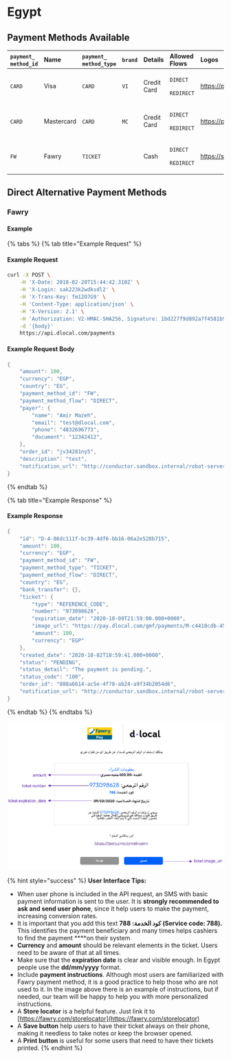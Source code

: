 # Egypt

## Payment Methods Available 

<table>
  <thead>
    <tr>
      <th style="text-align:left"><code>payment_<br />method_id</code>
      </th>
      <th style="text-align:left"><b>Name</b>
      </th>
      <th style="text-align:left"><code>payment_</code>
        <br /><code>method_type</code>
      </th>
      <th style="text-align:left"><code>brand</code>
      </th>
      <th style="text-align:left"><b>Details</b>
      </th>
      <th style="text-align:left">Allowed Flows</th>
      <th style="text-align:left"><b>Logos</b>
      </th>
    </tr>
  </thead>
  <tbody>
    <tr>
      <td style="text-align:left"><code>CARD</code>
      </td>
      <td style="text-align:left">Visa</td>
      <td style="text-align:left"><code>CARD</code>
      </td>
      <td style="text-align:left"><code>VI</code>
      </td>
      <td style="text-align:left">Credit Card</td>
      <td style="text-align:left">
        <p><code>DIRECT</code>
        </p>
        <p><code>REDIRECT</code>
        </p>
      </td>
      <td style="text-align:left">&#x200B;<a href="https://pay.dlocal.com/views/2.0/images/payments/VI.png">https://pay.dlocal.com/views/2.0/images/payments/VI.png</a>&#x200B;</td>
    </tr>
    <tr>
      <td style="text-align:left"><code>CARD</code>
      </td>
      <td style="text-align:left">Mastercard</td>
      <td style="text-align:left"><code>CARD</code>
      </td>
      <td style="text-align:left"><code>MC</code>
      </td>
      <td style="text-align:left">Credit Card</td>
      <td style="text-align:left">
        <p><code>DIRECT</code>
        </p>
        <p><code>REDIRECT</code>
        </p>
      </td>
      <td style="text-align:left">&#x200B;<a href="https://pay.dlocal.com/views/2.0/images/payments/MC.png">https://pay.dlocal.com/views/2.0/images/payments/MC.png</a>
      </td>
    </tr>
    <tr>
      <td style="text-align:left"><code>FW</code>
      </td>
      <td style="text-align:left">Fawry</td>
      <td style="text-align:left"><code>TICKET</code>
      </td>
      <td style="text-align:left"></td>
      <td style="text-align:left">Cash</td>
      <td style="text-align:left">
        <p><code>DIRECT</code>
        </p>
        <p><code>REDIRECT</code>
        </p>
      </td>
      <td style="text-align:left"><a href="https://static.dlocal.com/images/providers/fawry.png">https://static.dlocal.com/images/providers/fawry.png</a>
      </td>
    </tr>
  </tbody>
</table>



## Direct Alternative Payment Methods

### Fawry

#### Example

{% tabs %}
{% tab title="Example Request" %}
#### Example Request

```bash
curl -X POST \
    -H 'X-Date: 2018-02-20T15:44:42.310Z' \
    -H 'X-Login: sak223k2wdksdl2' \
    -H 'X-Trans-Key: fm12O7G9' \
    -H 'Content-Type: application/json' \
    -H 'X-Version: 2.1' \
    -H 'Authorization: V2-HMAC-SHA256, Signature: 1bd227f9d892a7f4581b998c21e353b1686a6bdad5940e7bb6aa596c96e0a6ec' \
    -d '{body}'
    https://api.dlocal.com/payments
```

#### Example Request Body

```c
{
    "amount": 100,
    "currency": "EGP",
    "country": "EG",
    "payment_method_id": "FW",
    "payment_method_flow": "DIRECT",
    "payer": {
        "name": "Amir Mazeh",
        "email": "test@dlocal.com",
        "phone": "4832696773",
        "document": "12342412",
    },
    "order_id": "jv34281ny5",
    "description": "test",
    "notification_url": "http://conductor.sandbox.internal/robot-server/rest/generic/notification/new"
}
```
{% endtab %}

{% tab title="Example Response" %}
#### Example Response

```c
{
    "id": "D-4-86dc111f-bc39-4df6-bb16-06a2e528b715",
    "amount": 100,
    "currency": "EGP",
    "payment_method_id": "FW",
    "payment_method_type": "TICKET",
    "payment_method_flow": "DIRECT",
    "country": "EG",
    "bank_transfer": {},
    "ticket": {
        "type": "REFERENCE_CODE",
        "number": "973098628",
        "expiration_date": "2020-10-09T21:59:00.000+0000",
        "image_url": "https://pay.dlocal.com/gmf/payments/M-c4418cdb-4526-4eea-9edc-33c54469b848",
        "amount": 100,
        "currency": "EGP"
    },
    "created_date": "2020-10-02T18:59:41.000+0000",
    "status": "PENDING",
    "status_detail": "The payment is pending.",
    "status_code": "100",
    "order_id": "808a6614-ac5e-4f78-ab24-a9f34b2054d6",
    "notification_url": "http://conductor.sandbox.internal/robot-server/rest/generic/notification/new"
}
```
{% endtab %}
{% endtabs %}

![Example Fawry UI built with the information in the example above.](../../../.gitbook/assets/fawry.png)

{% hint style="success" %}
**User Interface Tips:**

* When user phone is included in the API request, an SMS with basic payment information is sent to the user. It is **strongly recommended to ask and send user phone**, since it help users to make the payment, increasing conversion rates.
* It is important that you add this text **كود الخدمة: 788 \(Service code: 788\).** This identifies the payment beneficiary and many times helps cashiers to find the payment ****on their system
* **Currency** and **amount** should be relevant elements in the ticket. Users need to be aware of that at all times.
* Make sure that the **expiration date** is clear and visible enough. In Egypt people use the **dd/mm/yyyy** format.
* Include **payment instructions**. Although most users are familiarized with Fawry payment method, it is a good practice to help those who are not used to it. In the image above there is an example of instructions, but if needed, our team will be happy to help you with more personalized instructions.
* A **Store locator** is a helpful feature. Just link it to [https://fawry.com/storelocator](https://fawry.com/storelocator)
* A **Save button** help users to have their ticket always on their phone, making it needless to take notes or keep the browser opened.
* A **Print button** is useful for some users that need to have their tickets printed.
{% endhint %}



